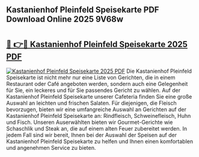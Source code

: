 ## Kastanienhof Pleinfeld Speisekarte PDF Download Online 2025 9V68w

# <h2><a href="http://gc93eq.nevu.top/?p=Kastanienhof+Pleinfeld+Speisekarte">🔗 👉🔴 Kastanienhof Pleinfeld Speisekarte 2025 PDF</a></h2>

[![Kastanienhof Pleinfeld Speisekarte 2025 PDF](https://i.imgur.com/dBaPXMq.png)](http://gc93eq.nevu.top/?p=Kastanienhof+Pleinfeld+Speisekarte)
Die Kastanienhof Pleinfeld Speisekarte ist nicht mehr nur eine Liste von Gerichten, die in einem Restaurant oder Café angeboten werden, sondern auch eine Gelegenheit für Sie, ein leckeres und für Sie passendes Gericht zu wählen. Auf der Kastanienhof Pleinfeld Speisekarte unserer Cafeteria finden Sie eine große Auswahl an leichten und frischen Salaten. Für diejenigen, die Fleisch bevorzugen, bieten wir eine umfangreiche Auswahl an Gerichten auf der Kastanienhof Pleinfeld Speisekarte an: Rindfleisch, Schweinefleisch, Huhn und Fisch. Unseren Auserwählten bieten wir Gourmet-Gerichte wie Schaschlik und Steak an, die auf einem alten Feuer zubereitet werden. In jedem Fall sind wir bereit, Ihnen bei der Auswahl der Speisen auf der Kastanienhof Pleinfeld Speisekarte zu helfen und Ihnen einen komfortablen und angenehmen Service zu bieten.
